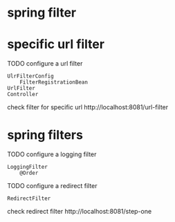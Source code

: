 # spring filter

# specific url filter

TODO configure a url filter

    UlrFilterConfig
        FilterRegistrationBean
    UrlFilter
    Controller

check filter for specific url
http://localhost:8081/url-filter

# spring filters

TODO configure a logging filter

    LoggingFilter
        @Order

TODO configure a redirect filter

    RedirectFilter

check redirect filter
http://localhost:8081/step-one